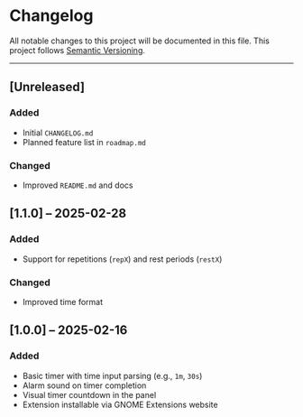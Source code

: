 # Changelog

All notable changes to this project will be documented in this file.
This project follows [Semantic Versioning](https://semver.org/).

---

## [Unreleased]
### Added
- Initial `CHANGELOG.md`
- Planned feature list in `roadmap.md`

### Changed
- Improved `README.md` and docs

## [1.1.0] – 2025-02-28
### Added
- Support for repetitions (`repX`) and rest periods (`restX`)

### Changed
- Improved time format

## [1.0.0] – 2025-02-16
### Added
- Basic timer with time input parsing (e.g., `1m`, `30s`)
- Alarm sound on timer completion
- Visual timer countdown in the panel
- Extension installable via GNOME Extensions website
